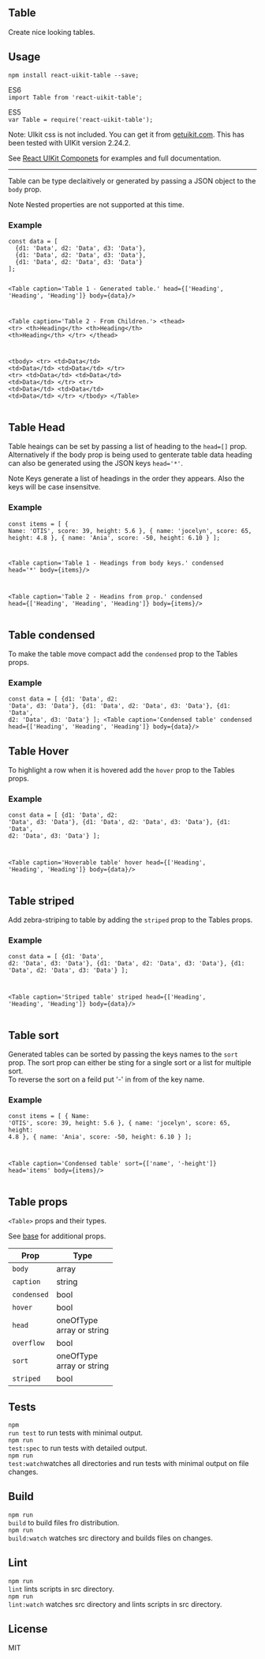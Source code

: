 <div><section><h1>Table</h1><p>Create nice looking tables.</p></section><section><h2>Usage</h2><p><code>npm install react-uikit-table --save;</code></p><p>ES6 <br/><code>import Table from &#x27;react-uikit-table&#x27;;</code><br/></p><p>ES5 <br/><code>var Table = require(&#x27;react-uikit-table&#x27;);</code></p><p><span class="uk-badge  uk-badge-danger">Note:</span>  UIkit css is not included. You can get it from <a href="http://getuikit.com/">getuikit.com</a>. This has been tested with UIKit version 2.24.2.</p><p>See <a href="http://otissv.github.io/react-uikit-components">React UIKit Componets</a> for examples and full documentation.</p><hr class="uk-article-divider"/><p>Table can be type declaitively or generated by passing a JSON object to the <code>body</code> prop.</p><p><span class="uk-badge">Note</span>  Nested properties are not supported at this time.</p><h3>Example</h3><pre><code>const data = [
  {d1: &#x27;Data&#x27;, d2: &#x27;Data&#x27;, d3: &#x27;Data&#x27;},
  {d1: &#x27;Data&#x27;, d2: &#x27;Data&#x27;, d3: &#x27;Data&#x27;},
  {d1: &#x27;Data&#x27;, d2: &#x27;Data&#x27;, d3: &#x27;Data&#x27;}
];

&lt;Table caption=&#x27;Table 1 - Generated table.&#x27; head={[&#x27;Heading&#x27;, &#x27;Heading&#x27;, &#x27;Heading&#x27;]} body={data}/&gt;

&lt;Table caption=&#x27;Table 2 - From Children.&#x27;&gt;
  &lt;thead&gt;
    &lt;tr&gt;
      &lt;th&gt;Heading&lt;/th&gt;
      &lt;th&gt;Heading&lt;/th&gt;
      &lt;th&gt;Heading&lt;/th&gt;
    &lt;/tr&gt;
  &lt;/thead&gt;

  &lt;tbody&gt;
    &lt;tr&gt;
      &lt;td&gt;Data&lt;/td&gt;
      &lt;td&gt;Data&lt;/td&gt;
      &lt;td&gt;Data&lt;/td&gt;
    &lt;/tr&gt;
    &lt;tr&gt;
      &lt;td&gt;Data&lt;/td&gt;
      &lt;td&gt;Data&lt;/td&gt;
      &lt;td&gt;Data&lt;/td&gt;
    &lt;/tr&gt;
    &lt;tr&gt;
      &lt;td&gt;Data&lt;/td&gt;
      &lt;td&gt;Data&lt;/td&gt;
      &lt;td&gt;Data&lt;/td&gt;
    &lt;/tr&gt;
  &lt;/tbody&gt;
&lt;/Table&gt;
</code></pre></section><section><h2>Table Head</h2><p>Table heaings can be set by passing a list of heading to the <code>head=[]</code> prop.<br/>Alternatively if the body prop is being used to genterate table data heading can also be generated using the JSON keys <code>head=&#x27;*&#x27;</code>.</p><p><span class="uk-badge">Note</span>  Keys generate a list of headings in the order they appears. Also the keys will be case insensitve.</p><h3>Example</h3><pre><code>const items = [
  {
    Name: &#x27;OTIS&#x27;,
    score: 39,
    height: 5.6
  }, {
    name: &#x27;jocelyn&#x27;,
    score: 65,
    height: 4.8
  }, {
    name: &#x27;Ania&#x27;,
    score: -50,
    height: 6.10
  }
];

&lt;Table caption=&#x27;Table 1 - Headings from body keys.&#x27; condensed head=&#x27;*&#x27; body={items}/&gt;

&lt;Table caption=&#x27;Table 2 - Headins from prop.&#x27; condensed head={[&#x27;Heading&#x27;, &#x27;Heading&#x27;, &#x27;Heading&#x27;]} body={items}/&gt;
</code></pre></section><section><h2>Table condensed</h2><p>To make the table move compact add the <code>condensed</code> prop to the Tables props.</p><h3>Example</h3><pre><code>const data = [
  {d1: &#x27;Data&#x27;, d2: &#x27;Data&#x27;, d3: &#x27;Data&#x27;},
  {d1: &#x27;Data&#x27;, d2: &#x27;Data&#x27;, d3: &#x27;Data&#x27;},
  {d1: &#x27;Data&#x27;, d2: &#x27;Data&#x27;, d3: &#x27;Data&#x27;}
];
&lt;Table caption=&#x27;Condensed table&#x27; condensed head={[&#x27;Heading&#x27;, &#x27;Heading&#x27;, &#x27;Heading&#x27;]} body={data}/&gt;
</code></pre></section><section><h2>Table Hover</h2><p>To highlight a row when it is hovered add the <code>hover</code> prop to the Tables props.</p><h3>Example</h3><pre><code>const data = [
  {d1: &#x27;Data&#x27;, d2: &#x27;Data&#x27;, d3: &#x27;Data&#x27;},
  {d1: &#x27;Data&#x27;, d2: &#x27;Data&#x27;, d3: &#x27;Data&#x27;},
  {d1: &#x27;Data&#x27;, d2: &#x27;Data&#x27;, d3: &#x27;Data&#x27;}
];

&lt;Table caption=&#x27;Hoverable table&#x27;  hover head={[&#x27;Heading&#x27;, &#x27;Heading&#x27;, &#x27;Heading&#x27;]} body={data}/&gt;
</code></pre></section><section><h2>Table striped</h2><p>Add zebra-striping to table by adding the <code>striped</code> prop to the Tables props.</p><h3>Example</h3><pre><code>const data = [
  {d1: &#x27;Data&#x27;, d2: &#x27;Data&#x27;, d3: &#x27;Data&#x27;},
  {d1: &#x27;Data&#x27;, d2: &#x27;Data&#x27;, d3: &#x27;Data&#x27;},
  {d1: &#x27;Data&#x27;, d2: &#x27;Data&#x27;, d3: &#x27;Data&#x27;}
];

&lt;Table caption=&#x27;Striped table&#x27;  striped head={[&#x27;Heading&#x27;, &#x27;Heading&#x27;, &#x27;Heading&#x27;]} body={data}/&gt;
</code></pre></section><section><h2>Table sort</h2><p>Generated tables can be sorted by passing the keys names to the <code>sort</code> prop. The sort prop can either be sting for a single sort or a list for multiple sort. <br/>To reverse the sort on a feild put &#x27;-&#x27; in from of the key name.</p><h3>Example</h3><pre><code>const items = [
  {
    Name: &#x27;OTIS&#x27;,
    score: 39,
    height: 5.6
  }, {
    name: &#x27;jocelyn&#x27;,
    score: 65,
    height: 4.8
  }, {
    name: &#x27;Ania&#x27;,
    score: -50,
    height: 6.10
  }
];

&lt;Table caption=&#x27;Condensed table&#x27; sort={[&#x27;name&#x27;, &#x27;-height&#x27;]} head=&#x27;items&#x27; body={items}/&gt;
</code></pre></section><section><h2>Table props</h2><p><code>&lt;Table&gt;</code> props and their types.</p><p>See <a href="https://github.com/otissv/react-uikit-base">base</a> for additional props.</p><table class="uk-table"><thead><tr><th>Prop</th><th>Type</th></tr></thead><tbody><tr><td><code>body</code></td><td>array</td></tr><tr><td><code>caption</code></td><td>string</td></tr><tr><td><code>condensed</code></td><td>bool</td></tr><tr><td><code>hover</code></td><td>bool</td></tr><tr><td><code>head</code></td><td>oneOfType<br/>array or string</td></tr><tr><td><code>overflow</code></td><td>bool</td></tr><tr><td><code>sort</code></td><td>oneOfType<br/>array or string</td></tr><tr><td><code>striped</code></td><td>bool</td></tr></tbody></table></section><section><h2>Tests</h2><p><code>npm run test</code> to run tests with minimal output.<br/><code>npm run test:spec</code> to run tests with detailed output.<br/><code>npm run test:watch</code>watches all directories and run tests with minimal output on file changes.<br/></p></section><section><h2>Build</h2><p><code>npm run build</code> to build files fro distribution.<br/><code>npm run build:watch</code> watches src directory and builds files on changes.<br/></p></section><section><h2>Lint</h2><p><code>npm run lint</code> lints scripts in src directory.<br/><code>npm run lint:watch</code> watches src directory and lints scripts in src directory.<br/></p></section><section><h2>License</h2><p>MIT</p></section></div>